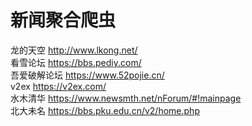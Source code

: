 # 新闻聚合爬虫  
龙的天空 http://www.lkong.net/      
看雪论坛 https://bbs.pediy.com/     
吾爱破解论坛 https://www.52pojie.cn/    
v2ex https://v2ex.com/  
水木清华 https://www.newsmth.net/nForum/#!mainpage  
北大未名 https://bbs.pku.edu.cn/v2/home.php     